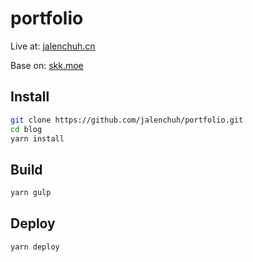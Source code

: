 # portfolio

Live at: [jalenchuh.cn](https://jalenchuh.cn/)

Base on: [skk.moe](https://skk.moe/)

## Install

```bash
git clone https://github.com/jalenchuh/portfolio.git
cd blog
yarn install
```

## Build

```bash
yarn gulp
```

## Deploy

```bash
yarn deploy
```

